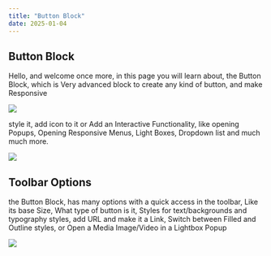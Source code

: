 ```yaml
---
title: "Button Block"
date: 2025-01-04
---
```


## Button Block

Hello, and welcome once more, in this page you will learn about, the Button Block, which is Very advanced block to create any kind of button, and make Responsive

![](images/button.avif)

style it, add icon to it or Add an Interactive Functionality, like opening Popups, Opening Responsive Menus, Light Boxes, Dropdown list and much much more.

![](images/button-block.avif)

## Toolbar Options

the Button Block, has many options with a quick access in the toolbar, Like its base Size, What type of button is it, Styles for text/backgrounds and typography styles, add URL and make it a Link, Switch between Filled and Outline styles, or Open a Media Image/Video in a Lightbox Popup

![](images/buttons-ops.avif)
